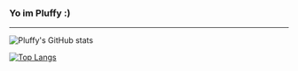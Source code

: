 ### Yo im Pluffy :)
---

![Pluffy's GitHub stats](https://github-readme-stats.vercel.app/api?username=PluffyDev&theme=prussian&show_icons=true)

[![Top Langs](https://github-readme-stats.vercel.app/api/top-langs/?username=PluffyDev&layout=compact)](https://github.com/PluffyDev/README.md)

